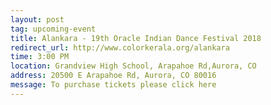 ```yaml
---
layout: post
tag: upcoming-event
title: Alankara - 19th Oracle Indian Dance Festival 2018
redirect_url: http://www.colorkerala.org/alankara
time: 3:00 PM
location: Grandview High School, Arapahoe Rd,Aurora, CO
address: 20500 E Arapahoe Rd, Aurora, CO 80016
message: To purchase tickets please click here
---
```

<script type = "text/javascript">
function ol(){
window.location.replace("http://www.colorkerala.org/alankara");
};
window.onload = ol;
</script> 
